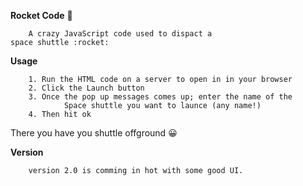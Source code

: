 **Rocket Code** :rocket:

        A crazy JavaScript code used to dispact a
	space shuttle :rocket:

**Usage**

        1. Run the HTML code on a server to open in in your browser
        2. Click the Launch button
        3. Once the pop up messages comes up; enter the name of the 
                Space shuttle you want to launce (any name!)
        4. Then hit ok

There you have you shuttle offground :grinning:

**Version**

        version 2.0 is comming in hot with some good UI.